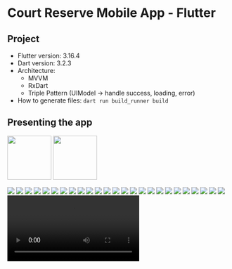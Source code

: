 # Court Reserve Mobile App - Flutter

## Project
- Flutter version: 3.16.4
- Dart version: 3.2.3
- Architecture: 
  - MVVM
  - RxDart
  - Triple Pattern (UIModel -> handle success, loading, error)
- How to generate files: `dart run build_runner build`

## Presenting the app

<p float="middle">
  <img src="/.documentation/Auth_Forgot_Password.png" width="100" />
  <img src=".documentation/Auth_Login.png" width="100" /> 
</p>

![](.documentation/Auth_Forgot_Password.png) ![](.documentation/Auth_Login.png) ![](.documentation/Auth_Register.png)
![](.documentation/Courts_Customer.png)
![](.documentation/Courts_Customer_Search.png)
![](.documentation/Courts_Select_Not_LoggedIn.png)
![](.documentation/Courts_Tennis_Details_Default.png)
![](.documentation/Courts_Tennis_Details_4Hours.png)
![](.documentation/Courts_TSelectAndReserve.png)
![](.documentation/MyReservations_All.png)
![](.documentation/MyReservations_Options.png)
![](.documentation/MyReservations_Updated.png)
![](.documentation/Profile_LoggedIn.png)
![](.documentation/Profile_LoggedIn_GoldPlan.png)
![](.documentation/Profile_Not_LoggedIn.png)
![](.documentation/TennisCourt_Add.png)
![](.documentation/TennisCourt_Add_Filled.png)
![](.documentation/TennisCourt_Add_MyCourts.png)
![](.documentation/TennisCourt_Add2.png)
![](.documentation/TennisCourt_Add2_MyCourts.png)
![](.documentation/TennisCourt_Edit.png)
![](.documentation/TennisCourt_Edit_NewName.png)
![](.documentation/TennisCourt_ViewReservations.png)
![](.documentation/TennisCourt_ViewReservations_Accept.png)
![](.documentation/TennisCourt_ViewReservations_InPending.png)
![](.documentation/Z_ResetPassword.mp4)